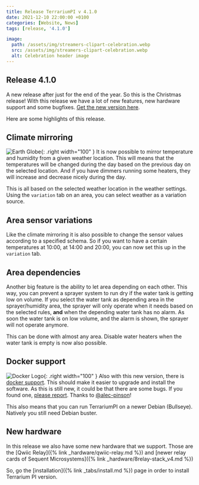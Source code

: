 ```yaml
---
title: Release TerrariumPI v 4.1.0
date: 2021-12-10 22:00:00 +0100
categories: [Website, News]
tags: [release, '4.1.0']

image:
  path: /assets/img/streamers-clipart-celebration.webp
  src: /assets/img/streamers-clipart-celebration.webp
  alt: Celebration header image
---
```


## Release 4.1.0

A new release after just for the end of the year. So this is the Christmas release! With this release we have a lot of new features, new hardware support and some bugfixes. [Get the new version here](https://github.com/theyosh/TerrariumPI/releases/tag/4.1.0).

Here are some highlights of this release.

## Climate mirroring

![Earth Globe](/assets/img/Globe.webp){: .right width="100" }
It is now possible to mirror temperature and humidity from a given weather location. This will means that the temperatures will be changed during the day based on the previous day on the selected location. And if you have dimmers running some heaters, they will increase and decrease nicely during the day.

This is all based on the selected weather location in the weather settings. Using the `variation` tab on an area, you can select weather as a variation source.

## Area sensor variations

Like the climate mirroring it is also possible to change the sensor values according to a specified schema. So if you want to have a certain temperatures at 10:00, at 14:00 and 20:00, you can now set this up in the `variation` tab.

## Area dependencies

Another big feature is the ability to let area depending on each other. This way, you can prevent a sprayer system to run dry if the water tank is getting low on volume. If you select the water tank as depending area in the sprayer/humidity area, the sprayer will only operate when it needs based on the selected rules, **and** when the depending water tank has no alarm. As soon the water tank is on low volume, and the alarm is shown, the sprayer will not operate anymore.

This can be done with almost any area. Disable water heaters when the water tank is empty is now also possible.

## Docker support

![Docker Logo](/assets/img/DockerLogo.webp){: .right width="100" }
Also with this new version, there is [docker support](https://theyosh.github.io/TerrariumPI/install/#docker). This should make it easier to upgrade and install the software. As this is still new, it could be that there are some bugs. If you found one, [please report](https://github.com/theyosh/TerrariumPI/issues). Thanks to [@alec-pinson](https://github.com/alec-pinson)!

This also means that you can run TerrariumPI on a newer Debian (Bullseye). Natively you still need Debian buster.

## New hardware

In this release we also have some new hardware that we support. Those are the [Qwiic Relay]({% link _hardware/qwiic-relay.md %}) and [newer relay cards of Sequent Microsystems]({% link _hardware/8relay-stack_v4.md %})

So, go the [installation]({% link _tabs/install.md %}) page in order to install Terrarium PI version.
